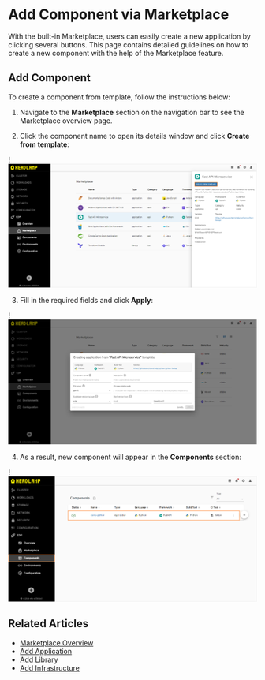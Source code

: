 # Add Component via Marketplace

With the built-in Marketplace, users can easily create a new application by clicking several buttons. This page contains detailed guidelines on how to create a new component with the help of the Marketplace feature.

## Add Component

To create a component from template, follow the instructions below:

1. Navigate to the **Marketplace** section on the navigation bar to see the Marketplace overview page.

2. Click the component name to open its details window and click **Create from template**:

  !![Create from template](../assets/headlamp-user-guide/headlamp-marketplace-create-from-template.png "Create from template")

3. Fill in the required fields and click **Apply**:

  !![Creating from template window](../assets/headlamp-user-guide/creating-from-template.png "Creating from template window")

4. As a result, new component will appear in the **Components** section:

  !![Creating from template window](../assets/headlamp-user-guide/marketplace_created_application.png "Creating from template window")

## Related Articles

* [Marketplace Overview](marketplace.md)
* [Add Application](add-application.md)
* [Add Library](add-library.md)
* [Add Infrastructure](add-infrastructure.md)
